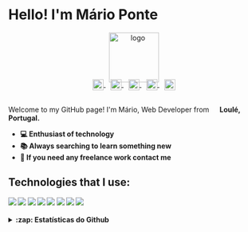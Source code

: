 # Hello! I'm Mário Ponte

<p align="center">
  <a href="https://marioponte.github.io/Portfolio" target="_blank">
    <img width="100" src="https://cdn.discordapp.com/attachments/1163868374615466095/1213216838310301746/logopreto.png?ex=65f4ab3a&is=65e2363a&hm=d5f4344b17753f8b74d71e9cebe5449a6ff55594f45e889ff7295caaedc60a15&" alt="logo" />
  </a>
</p>

<p align="center" style="margin: -20px 0 30px">
  <a href="https://www.facebook.com/mario.ponte.79/" style='margin-right:10px'>
    <img align="center" src="https://cdn.jsdelivr.net/npm/simple-icons@3.0.1/icons/facebook.svg" alt="facebook" height="22px" width="22px" />
  </a>
  <a href="https://www.instagram.com/mariopontedev" style='margin-right:10px'>
    <img align="center" src="https://cdn.jsdelivr.net/npm/simple-icons@3.0.1/icons/instagram.svg" alt="facebook" height="22px" width="22px" />
  </a>
  <a href="https://www.linkedin.com/in/m%C3%A1rio-ponte/" style='margin-right:10px'>
    <img align="center" src="https://cdn.jsdelivr.net/npm/simple-icons@3.0.1/icons/linkedin.svg" alt="linkedin" height="22px" width="22px" />
  </a>
  <a href="https://api.whatsapp.com/send/?phone=351934023737&text&app_absent=0" style='margin-right:10px'>
    <img align="center" src="https://cdn.jsdelivr.net/npm/simple-icons@3.0.1/icons/whatsapp.svg" alt="whatsapp" height="22px" width="22px" />
  </a>
  <a href="mailto:ponteolavo30@gmail.com">
    <img align="center" src="https://cdn.jsdelivr.net/npm/simple-icons@3.0.1/icons/mail-dot-ru.svg" alt="email" height="22px" width="22px" />
  </a>
</p>

Welcome to my GitHub page!
I'm Mário, Web Developer from <img src="https://cdn-icons-png.flaticon.com/512/197/197463.png" width="13"/> <strong>Loulé, Portugal<strong>.

<ul>
  <li>💻 Enthusiast of technology</li>
  <li>📚 Always searching to learn something new</li>
  <li>💬 If you need any freelance work contact me</li>
</ul>
  
<h2>Technologies that I use:</h2>
<img src="https://img.shields.io/badge/HTML5-E34F26?style=for-the-badge&logo=HTML5&logoColor=white" />
<img src="https://img.shields.io/badge/CSS3-1572B6?style=for-the-badge&logo=CSS3&logoColor=white" />
<img src="https://img.shields.io/badge/JavaScript-F7DF1E?style=for-the-badge&logo=JavaScript&logoColor=black" />
<img src="https://img.shields.io/badge/React-45B8D8?style=for-the-badge&logo=React&logoColor=white" />
<img src="https://img.shields.io/badge/Next.Js-000000?style=for-the-badge&logo=nextdotjs&logoColor=white" />
<img src="https://img.shields.io/badge/PHP-777BB4?style=for-the-badge&logo=PHP&logoColor=white" />
<img src="https://img.shields.io/badge/Bootstrap-563D7C?style=for-the-badge&logo=Bootstrap&logoColor=white" />
<img src="https://img.shields.io/badge/Git-F05034?style=for-the-badge&logo=Git&logoColor=white" />

<br/>
<br/>

<details>
<summary>:zap: Estatísticas do Github </summary>
<div align="center"><img align="center" src="https://github-readme-stats.vercel.app/api/top-langs?username=MarioPonte&show_icons=true&locale=en&layout=compact&theme=swift" alt="Readme-stats" /></div>  
<br/><br/>
<div align="center"><img align="center" src="https://github-readme-streak-stats.herokuapp.com?user=MarioPonte&theme=swift&hide_border=true&date_format=j%20M%5B%20Y%5D" alt="Readme-streak-stats" /></div>
</details>

